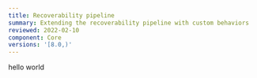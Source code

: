 ```yaml
---
title: Recoverability pipeline
summary: Extending the recoverability pipeline with custom behaviors
reviewed: 2022-02-10
component: Core
versions: '[8.0,)'
---
```


hello world